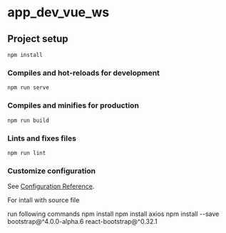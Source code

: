 # app_dev_vue_ws

## Project setup
```
npm install
```

### Compiles and hot-reloads for development
```
npm run serve
```

### Compiles and minifies for production
```
npm run build
```

### Lints and fixes files
```
npm run lint
```

### Customize configuration
See [Configuration Reference](https://cli.vuejs.org/config/).

For intall with source file 

run following commands
npm install
npm install axios
npm install --save bootstrap@^4.0.0-alpha.6  react-bootstrap@^0.32.1
